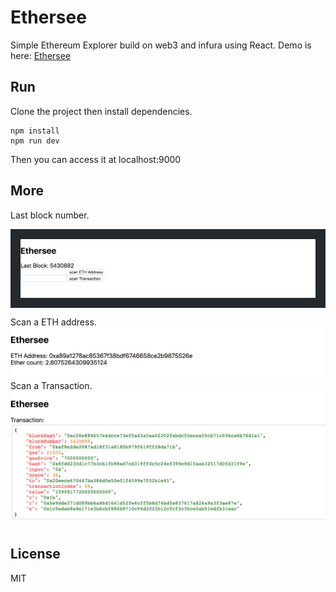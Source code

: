 # Ethersee

Simple Ethereum Explorer build on web3 and infura using React. Demo is here: <a href="https://ethersee.wanglei.io/" target="_blank">Ethersee</a>

## Run
Clone the project then install dependencies.
``` shell
npm install
npm run dev
```
Then you can access it at localhost:9000
## More
Last block number.
<p style="border: 16px solid #24292e;"><img src="./ethersee1.jpeg"></p>
Scan a ETH address.
<img src="./ethersee2.jpeg">
Scan a Transaction.
<img src="./ethersee3.jpeg">

## License
MIT
